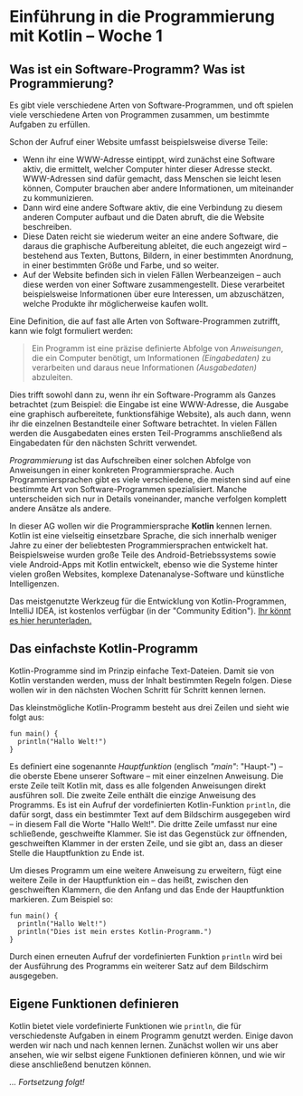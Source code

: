 # Einführung in die Programmierung mit Kotlin – Woche 1

## Was ist ein Software-Programm? Was ist Programmierung?

Es gibt viele verschiedene Arten von Software-Programmen,
und oft spielen viele verschiedene Arten von Programmen zusammen,
um bestimmte Aufgaben zu erfüllen.

Schon der Aufruf einer Website umfasst beispielsweise diverse Teile:
* Wenn ihr eine WWW-Adresse eintippt,
wird zunächst eine Software aktiv,
die ermittelt, welcher Computer hinter dieser Adresse steckt. 
WWW-Adressen sind dafür gemacht, dass Menschen sie leicht lesen können,
Computer brauchen aber andere Informationen, um miteinander zu kommunizieren.
* Dann wird eine andere Software aktiv,
die eine Verbindung zu diesem anderen Computer aufbaut
und die Daten abruft, die die Website beschreiben.
* Diese Daten reicht sie wiederum weiter an eine andere Software,
die daraus die graphische Aufbereitung ableitet, die euch angezeigt wird –
bestehend aus Texten, Buttons, Bildern,
in einer bestimmten Anordnung, in einer bestimmten Größe und Farbe, und so weiter.
* Auf der Website befinden sich in vielen Fällen Werbeanzeigen –
auch diese werden von einer Software zusammengestellt.
Diese verarbeitet beispielsweise Informationen über eure Interessen,
um abzuschätzen, welche Produkte ihr möglicherweise kaufen wollt.

Eine Definition, die auf fast alle Arten von Software-Programmen zutrifft,
kann wie folgt formuliert werden:

> Ein Programm ist eine präzise definierte Abfolge von _Anweisungen_,
> die ein Computer benötigt,
> um Informationen _(Eingabedaten)_ zu verarbeiten
> und daraus neue Informationen _(Ausgabedaten)_ abzuleiten.

Dies trifft sowohl dann zu, wenn ihr ein Software-Programm als Ganzes betrachtet
(zum Beispiel: die Eingabe ist eine WWW-Adresse,
die Ausgabe eine graphisch aufbereitete, funktionsfähige Website),
als auch dann, wenn ihr die einzelnen Bestandteile einer Software betrachtet.
In vielen Fällen werden die Ausgabedaten eines ersten Teil-Programms
anschließend als Eingabedaten für den nächsten Schritt verwendet.

_Programmierung_ ist das Aufschreiben einer solchen Abfolge von Anweisungen
in einer konkreten Programmiersprache.
Auch Programmiersprachen gibt es viele verschiedene,
die meisten sind auf eine bestimmte Art von Software-Programmen spezialisiert.
Manche unterscheiden sich nur in Details voneinander,
manche verfolgen komplett andere Ansätze als andere.

In dieser AG wollen wir die Programmiersprache **Kotlin** kennen lernen.
Kotlin ist eine vielseitig einsetzbare Sprache,
die sich innerhalb weniger Jahre zu einer der beliebtesten Programmiersprachen entwickelt hat.
Beispielsweise wurden große Teile des Android-Betriebssystems
sowie viele Android-Apps mit Kotlin entwickelt,
ebenso wie die Systeme hinter vielen großen Websites,
komplexe Datenanalyse-Software und künstliche Intelligenzen.

Das meistgenutzte Werkzeug für die Entwicklung von Kotlin-Programmen,
IntelliJ IDEA, ist kostenlos verfügbar (in der "Community Edition").
[Ihr könnt es hier herunterladen.](https://www.jetbrains.com/de-de/idea/download/)

## Das einfachste Kotlin-Programm

Kotlin-Programme sind im Prinzip einfache Text-Dateien.
Damit sie von Kotlin verstanden werden, muss der Inhalt bestimmten Regeln folgen.
Diese wollen wir in den nächsten Wochen Schritt für Schritt kennen lernen.

Das kleinstmögliche Kotlin-Programm besteht aus drei Zeilen und sieht wie folgt aus: 

```
fun main() {
  println("Hallo Welt!")
}
```

Es definiert eine sogenannte _Hauptfunktion_ (englisch _"main"_: "Haupt-")
– die oberste Ebene unserer Software –
mit einer einzelnen Anweisung.
Die erste Zeile teilt Kotlin mit, dass es alle folgenden Anweisungen direkt ausführen soll.
Die zweite Zeile enthält die einzige Anweisung des Programms.
Es ist ein Aufruf der vordefinierten Kotlin-Funktion `println`,
die dafür sorgt, dass ein bestimmter Text auf dem Bildschirm ausgegeben wird –
in diesem Fall die Worte "Hallo Welt!".
Die dritte Zeile umfasst nur eine schließende, geschweifte Klammer.
Sie ist das Gegenstück zur öffnenden, geschweiften Klammer in der ersten Zeile,
und sie gibt an, dass an dieser Stelle die Hauptfunktion zu Ende ist.

Um dieses Programm um eine weitere Anweisung zu erweitern,
fügt eine weitere Zeile in der Hauptfunktion ein –
das heißt, zwischen den geschweiften Klammern,
die den Anfang und das Ende der Hauptfunktion markieren.
Zum Beispiel so:

```
fun main() {
  println("Hallo Welt!")
  println("Dies ist mein erstes Kotlin-Programm.")
}
```

Durch einen erneuten Aufruf der vordefinierten Funktion `println`
wird bei der Ausführung des Programms ein weiterer Satz auf dem Bildschirm ausgegeben.

## Eigene Funktionen definieren

Kotlin bietet viele vordefinierte Funktionen wie `println`,
die für verschiedenste Aufgaben in einem Programm genutzt werden.
Einige davon werden wir nach und nach kennen lernen.
Zunächst wollen wir uns aber ansehen, wie wir selbst eigene Funktionen definieren können,
und wie wir diese anschließend benutzen können.

_... Fortsetzung folgt!_ 